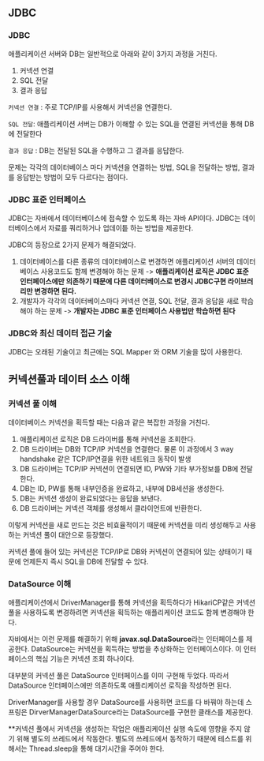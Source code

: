 ## JDBC

### JDBC
애플리케이션 서버와 DB는 일반적으로 아래와 같이 3가지 과정을 거친다.
1. 커넥션 연결
2. SQL 전달
3. 결과 응답

`커넥션 연결` : 주로 TCP/IP를 사용해서 커넥션을 연결한다.

`SQL 전달`: 애플리케이션 서버는 DB가 이해할 수 있는 SQL을 연결된 커넥션을 통해 DB에 전달한다

`결과 응답` : DB는 전달된 SQL을 수행하고 그 결과를 응답한다.

문제는 각각의 데이터베이스 마다 커넥션을 연결하는 방법, SQL을 전달하는 방법, 결과를 응답받는 방법이 모두 다르다는 점이다.

### JDBC 표준 인터페이스
JDBC는 자바에서 데이터베이스에 접속할 수 있도록 하는 자바 API이다. 
JDBC는 데이터베이스에서 자료를 쿼리하거나 업데이틑 하는 방법을 제공한다.

JDBC의 등장으로 2가지 문제가 해결되었다.
1. 데이터베이스를 다른 종류의 데이터베이스로 변경하면 애플리케이션 서버의 데이터베이스 사용코드도 함께 변경해야 하는 문제
   -> **애플리케이션 로직은 JDBC 표준 인터페이스에만 의존하기 때문에 다른 데이터베이스로 변경시 JDBC구현 라이브러리만 변경하면 된다.**
2. 개발자가 각각의 데이터베이스마다 커넥션 연결, SQL 전달, 결과 응답을 새로 학습해야 하는 문제
   -> **개발자는 JDBC 표준 인터페이스 사용법만 학습하면 된다**

### JDBC와 최신 데이터 접근 기술
JDBC는 오래된 기술이고 최근에는 SQL Mapper 와 ORM 기술을 많이 사용한다.


## 커넥션풀과 데이터 소스 이해

### 커넥션 풀 이해
데이터베이스 커넥션을 획득할 때는 다음과 같은 복잡한 과정을 거친다.
1. 애플리케이션 로직은 DB 드라이버를 통해 커넥션을 조회한다.
2. DB 드라이버는 DB와 TCP/IP 커넥션을 연결한다. 물론 이 과정에서 3 way handshake 같은 TCP/IP연결을 위한 네트워크 동작이 발생
3. DB 드라이버는 TCP/IP 커넥션이 연결되면 ID, PW와 기타 부가정보를 DB에 전달한다.
4. DB는 ID, PW를 통해 내부인증을 완료하고, 내부에 DB세션을 생성한다.
5. DB는 커넥션 생성이 완료되었다는 응답을 보낸다.
6. DB 드라이버는 커넥션 객체를 생성해서 클라이언트에 반환한다.

이렇게 커넥션을 새로 만드는 것은 비효율적이기 때문에 커넥션을 미리 생성해두고 사용하는 커넥션 풀이 대안으로 등장했다.

커넥션 풀에 들어 있는 커넥션은 TCP/IP로 DB와 커넥션이 연결되어 있는 상태이기 때문에 언제든지 즉시 SQL을
DB에 전달할 수 있다.

### DataSource 이해
애플리케이션에서 DriverManager를 통해 커넥션을 획득하다가 HikariCP같은 커넥션 풀을 사용하도록
변경하려면 커넥션을 획득하는 애플리케이션 코드도 함께 변경해야 한다.

자바에서는 이런 문제를 해결하기 위해 **javax.sql.DataSource**라는 인터페이스를 제공한다.
DataSource는 커넥션을 획득하는 방법을 추상화하는 인터페이스이다.
이 인터페이스의 핵심 기능은 커넥션 조회 하나이다.

대부분의 커넥션 풀은 DataSource 인터페이스를 이미 구현해 두었다. 따라서 DataSource 인터페이스에만
의존하도록 애플리케이션 로직을 작성하면 된다.

DriverManager를 사용할 경우 DataSource를 사용하면 코드를 다 바꿔야 하는데 스프링은
DirverManagerDataSource라는 DataSource를 구현한 클래스를 제공한다.

**커넥션 풀에서 커넥션을 생성하는 작업은 애플리케이션 실행 속도에 영향을 주지 않기 위해 별도의
쓰레드에서 작동한다. 별도의 쓰레드에서 동작하기 때문에 테스트를 위해서는 Thread.sleep을 통해
대기시간을 주어야 한다.

